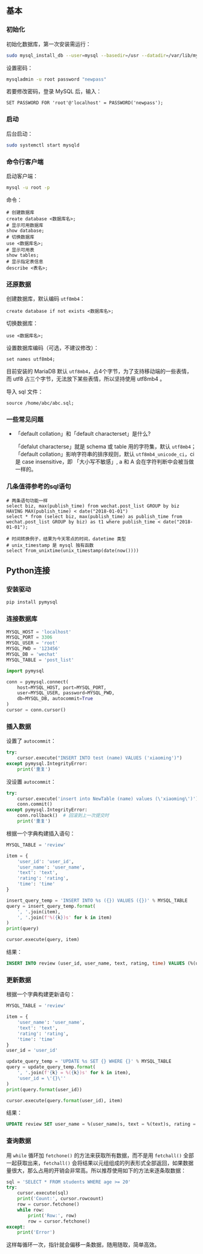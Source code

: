 ## 基本

### 初始化

初始化数据库，第一次安装需运行：

```bash
sudo mysql_install_db --user=mysql --basedir=/usr --datadir=/var/lib/mysql
```

设置密码：

```bash
mysqladmin -u root password "newpass"
```

若要修改密码，登录 MySQL 后，输入：

```mysql
SET PASSWORD FOR 'root'@'localhost' = PASSWORD('newpass');
```

### 启动

后台启动：

```bash
sudo systemctl start mysqld
```

### 命令行客户端

启动客户端：

```bash
mysql -u root -p
```

命令：

```mysql
# 创建数据库
create database <数据库名>;
# 显示可用数据库
show database; 
# 切换数据库
use <数据库名>;
# 显示可用表
show tables; 
# 显示指定表信息
describe <表名>; 
```

### 还原数据

创建数据库，默认编码 `utf8mb4`：

```mysql
create database if not exists <数据库名>;
```

切换数据库：

```mysql
use <数据库名>;
```

设置数据库编码（可选，不建议修改）：

```mysql
set names utf8mb4;
```

目前安装的 MariaDB 默认 `utf8mb4`，占4个字节，为了支持移动端的一些表情，而 utf8 占三个字节，无法放下某些表情，所以坚持使用 utf8mb4 。

导入 sql 文件：

```mysql
source /home/abc/abc.sql;
```

### 一些常见问题

- 「default collation」和「default characterset」是什么?

  「defalut characterse」就是 schema 或 table 用的字符集，默认 `utf8mb4`；「default collation」影响字符串的排序规则，默认 `utf8mb4_unicode_ci`，ci 是 case insensitive，即 「大小写不敏感」, a 和 A 会在字符判断中会被当做一样的。

### 几条值得参考的sql语句

```mysql
# 两条语句功能一样
select biz, max(publish_time) from wechat.post_list GROUP by biz HAVING MAX(publish_time) < date("2018-01-01")
select * from (select biz, max(publish_time) as publish_time from wechat.post_list GROUP by biz) as t1 where publish_time < date("2018-01-01");

# 时间转换例子，结果为今天零点的时间，datetime 类型
# unix_timestamp 是 mysql 独有函数
select from_unixtime(unix_timestamp(date(now())))
```

## Python连接

### 安装驱动

```bash
pip install pymysql
```

### 连接数据库

```python
MYSQL_HOST = 'localhost'
MYSQL_PORT = 3306
MYSQL_USER = 'root'
MYSQL_PWD = '123456'
MYSQL_DB = 'wechat'
MYSQL_TABLE = 'post_list'

import pymysql

conn = pymysql.connect(
    host=MYSQL_HOST, port=MYSQL_PORT,
    user=MYSQL_USER, password=MYSQL_PWD,
    db=MYSQL_DB, autocommit=True
)
cursor = conn.cursor()
```

### 插入数据

设置了 `autocommit`：

```python
try:
    cursor.execute("INSERT INTO test (name) VALUES ('xiaoming')")
except pymysql.IntegrityError:
    print('重复')
```

没设置 `autocommit`：

```python
try:
    cursor.execute('insert into NewTable (name) values (\'xiaoming\')')
    conn.commit()
except pymysql.IntegrityError:
    conn.rollback()  # 回滚到上一次提交时
    print('重复')
```

根据一个字典构建插入语句：

```python
MYSQL_TABLE = 'review'

item = {
    'user_id': 'user_id',
    'user_name': 'user_name',
    'text': 'text',
    'rating': 'rating',
    'time': 'time'
}

insert_query_temp = 'INSERT INTO %s ({}) VALUES ({})' % MYSQL_TABLE
query = insert_query_temp.format(
    ', '.join(item),
    ', '.join(f'%({k})s' for k in item)
)
print(query)

cursor.execute(query, item)
```

结果：

```sql
INSERT INTO review (user_id, user_name, text, rating, time) VALUES (%(user_id)s, %(user_name)s, %(text)s, %(rating)s, %(time)s)
```

### 更新数据

根据一个字典构建更新语句：

```python
MYSQL_TABLE = 'review'

item = {
    'user_name': 'user_name',
    'text': 'text',
    'rating': 'rating',
    'time': 'time'
}
user_id = 'user_id'

update_query_temp = 'UPDATE %s SET {} WHERE {}' % MYSQL_TABLE
query = update_query_temp.format(
    ', '.join(f'{k} = %({k})s' for k in item),
    'user_id = \'{}\''
)
print(query.format(user_id))

cursor.execute(query.format(user_id), item)
```

结果：

```sql
UPDATE review SET user_name = %(user_name)s, text = %(text)s, rating = %(rating)s, time = %(time)s WHERE user_id = 'user_id'
```

### 查询数据

用 `while` 循环加 `fetchone()` 的方法来获取所有数据，而不是用 `fetchall()` 全部一起获取出来，`fetchall()` 会将结果以元组组成的列表形式全部返回，如果数据量很大，那么占用的开销会非常高。所以推荐使用如下的方法来逐条取数据：

```python
sql = 'SELECT * FROM students WHERE age >= 20'
try:
    cursor.execute(sql)
    print('Count:', cursor.rowcount)
    row = cursor.fetchone()
    while row:
        print('Row:', row)
        row = cursor.fetchone()
except:
    print('Error')
```

这样每循环一次，指针就会偏移一条数据，随用随取，简单高效。